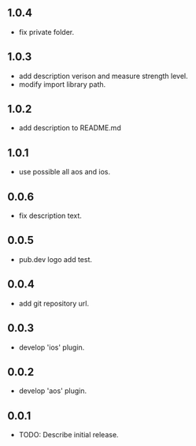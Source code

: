 ## 1.0.4
* fix private folder.

## 1.0.3
* add description verison and measure strength level.
* modify import library path.

## 1.0.2
* add description to README.md

## 1.0.1
* use possible all aos and ios.

## 0.0.6
* fix description text.

## 0.0.5
* pub.dev logo add test.

## 0.0.4
* add git repository url.

## 0.0.3
* develop 'ios' plugin.

## 0.0.2
* develop 'aos' plugin.

## 0.0.1

* TODO: Describe initial release.
